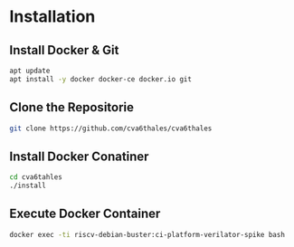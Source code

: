 # Installation
## Install Docker & Git

```bash
apt update
apt install -y docker docker-ce docker.io git
```

## Clone the Repositorie

```bash
git clone https://github.com/cva6thales/cva6thales
```

## Install Docker Conatiner

```bash
cd cva6tahles
./install
```

## Execute Docker Container

```bash
docker exec -ti riscv-debian-buster:ci-platform-verilator-spike bash
```

